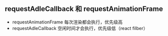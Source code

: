 ## requestAdleCallback 和 requestAnimationFrame

- requestAnimationFrame 每次渲染都会执行，优先级高
- requestAdleCallback 空闲时间才会执行，优先级低（react filber）
